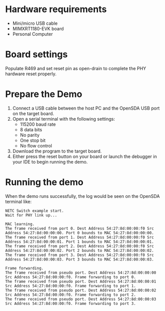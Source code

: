 Hardware requirements
=====================
- Mini/micro USB cable
- MIMXRT1180-EVK board
- Personal Computer

Board settings
============
Populate R469 and set reset pin as open-drain to complete the PHY hardware reset properly.

Prepare the Demo
===============
1.  Connect a USB cable between the host PC and the OpenSDA USB port on the target board.
2.  Open a serial terminal with the following settings:
    - 115200 baud rate
    - 8 data bits
    - No parity
    - One stop bit
    - No flow control
3.  Download the program to the target board.
4.  Either press the reset button on your board or launch the debugger in your IDE to begin running the demo.

Running the demo
===============
When the demo runs successfully, the log would be seen on the OpenSDA terminal like:

~~~~~~~~~~~~~~~~~~~~~~~~~~~~~~~~~~~~~~~~~
NETC Switch example start.
Wait for PHY link up...

MAC learning.
The frame received from port 0. Dest Address 54:27:8d:00:00:f0 Src Address 54:27:8d:00:00:00. Port 0 bounds to MAC 54:27:8d:00:00:00.
The frame received from port 1. Dest Address 54:27:8d:00:00:f0 Src Address 54:27:8d:00:00:01. Port 1 bounds to MAC 54:27:8d:00:00:01.
The frame received from port 2. Dest Address 54:27:8d:00:00:f0 Src Address 54:27:8d:00:00:02. Port 2 bounds to MAC 54:27:8d:00:00:02.
The frame received from port 3. Dest Address 54:27:8d:00:00:f0 Src Address 54:27:8d:00:00:03. Port 3 bounds to MAC 54:27:8d:00:00:03.

Frame forwarding.
The frame received from pseudo port. Dest Address 54:27:8d:00:00:00 Src Address 54:27:8d:00:00:f0. Frame forwarding to port 0.
The frame received from pseudo port. Dest Address 54:27:8d:00:00:01 Src Address 54:27:8d:00:00:f0. Frame forwarding to port 1.
The frame received from pseudo port. Dest Address 54:27:8d:00:00:02 Src Address 54:27:8d:00:00:f0. Frame forwarding to port 2.
The frame received from pseudo port. Dest Address 54:27:8d:00:00:03 Src Address 54:27:8d:00:00:f0. Frame forwarding to port 3.
~~~~~~~~~~~~~~~~~~~~~~~~~~~~~~~~~~~~~~~~~